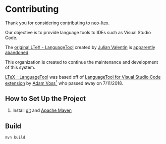 # Contributing

Thank you for considering contributing to [neo-ltex].

Our objective is to provide language tools to IDEs such as Visual Studio Code.

The [original LTeX - LanguageTool][valentjn.vscode-ltex] created by [Julian Valentin][valentjn] is [apparently abandoned][valentjn-497].

This organization is created to continue the maintenance and development of this system.

[LTeX - LanguageTool][valentjn.vscode-ltex] was based off of [LanguageTool for Visual Studio Code extension][vscode-languagetool] by [Adam Voss<sup>†</sup>](https://github.com/adamvoss) who passed away on 7/11/2018.

## How to Set Up the Project

1. Install [git] and [Apache Maven][maven]

## Build

```sh
mvn build
```

[git]: https://git-scm.com/
[maven]: https://maven.apache.org/
[neo-ltex]: https://github.com/neo-ltext
[valentjn-497]: https://github.com/valentjn/vscode-ltex/issues/497#issuecomment-1868934168
[valentjn.vscode-ltex]: https://marketplace.visualstudio.com/items?itemName=valentjn.vscode-ltex
[valentjn]: https://github.com/valentjn
[vscode-languagetool]: https://github.com/adamvoss/vscode-languagetool
